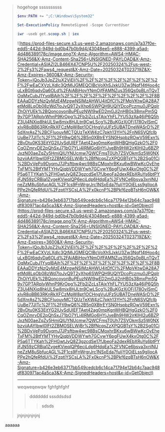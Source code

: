 

> hogehoge
> ssssssssss
> 
> ```powershell
> $env:PATH += ";C:\Windows\System32"
> 
> Set-ExecutionPolicy RemoteSigned -Scope CurrentUser
> 
> iwr -useb get.scoop.sh | iex
> ```
> 
> 
> ![https://prod-files-secure.s3.us-west-2.amazonaws.com/a7a37f0e-edd5-442d-949d-bd0b47b0b9d4/43048ee5-e888-4399-a5ad-4d486389178c/image.png?X-Amz-Algorithm=AWS4-HMAC-SHA256&X-Amz-Content-Sha256=UNSIGNED-PAYLOAD&X-Amz-Credential=ASIAZI2LB466X47CNP5U%2F20250324%2Fus-west-2%2Fs3%2Faws4_request&X-Amz-Date=20250324T023719Z&X-Amz-Expires=3600&X-Amz-Security-Token=IQoJb3JpZ2luX2VjEIj%2F%2F%2F%2F%2F%2F%2F%2F%2F%2FwEaCXVzLXdlc3QtMiJGMEQCIBcVoXhSJxkU3Zw3Nqf14tHoo4cuLxBGt6qdvDa6OLd%2FAiABiHovYNmOjfFAMNZus356Qs0pBLnTQvTOqMxCubJ1YyqIBAjh%2F%2F%2F%2F%2F%2F%2F%2F%2F%2F8BEAAaDDYzNzQyMzE4MzgwNSIMzAHWU4itDfCl%2FMpVKtwDA28A7etMd8LqOb08zWd7IoJvQ9T2yXhp6SWPQH9UQlYDcoPczmu0JPQqIrZhOjYUEk%2BQoncoyonBuPEuzNWl9wED2mGJj2nHB0s38mxPm5Q9y7GPTARpIyWhnP9KrOpg%2Fb2jZcLsTAixYhFL7YU53zXa46iP6Q5hZ3Uj4NXiq8hkULSw8mjx8HJLtn9CwLScg%2BuKGzXjOFj178OvISmCxIvR8oBB63RKnRkXFCzMpW8pt1OCHngVuUFz5UBATDneWASrD%2F5dXnrAsZ%2BCFIuouvMCTQUzTeXW4zC7pkh13YH%2FnN6SVQfcIbUuBe77JITc%2F1%2Ftl9wQ6%2B5n0XBtrEYSN0HspbzROwV59Exn%2BvDtu0KS3EitYG2IUySdUIEFTAet42ag0mpKgnWHBQHgGzkO%2F0CqOZmrvDE2pQhSxJ71bO7YLi4IRMGo6HYjJyeBh9HW2irKIHI2u6BZPJxzN00aeZqZy5HmiQIUYNUcmw7QWCFmsT0Uh7ZSVOkmSz5W0NXbzviiAAYIbwI0lFt2ZBMOSELWjBr%2BfNcqsZzXPQGBTsY%2B2Sg01Cj%2BDvVePo9DyqmJ7JPsftbw4wc98BsCMoxhrBKxu6wBWwKcOvEheTxFM%2BtfYMTYHvQjqbVDDWYwh7GCvwY6pgFUwX4kxOtg0C%2FP5a6TTYKah%2FHGwtJyQ8Z3gzcdSe17fJbeoFa2dexREbXRuYs6btPYjFJN59zCRBia1ZvgeKVjeqlQP6ecjLdp6HdqEa%2FVNCe6bsva3xnlNUneZzM8uSbfucAGL%2F1cs9FnWrgrJrc1NSxEda7fuIjY0OjELss9gIIocAPPe2hQfeRfdUi%2FzptIYSCsLA%2Fx0kcnP%2BPkf6zqBTsH6nOW&X-Amz-Signature=b426e3eb63717bb549cedcb6c14ca71794e12b64c7aac948df830971ac4a5ca3&X-Amz-SignedHeaders=host&x-id=GetObject](https://prod-files-secure.s3.us-west-2.amazonaws.com/a7a37f0e-edd5-442d-949d-bd0b47b0b9d4/43048ee5-e888-4399-a5ad-4d486389178c/image.png?X-Amz-Algorithm=AWS4-HMAC-SHA256&X-Amz-Content-Sha256=UNSIGNED-PAYLOAD&X-Amz-Credential=ASIAZI2LB466X47CNP5U%2F20250324%2Fus-west-2%2Fs3%2Faws4_request&X-Amz-Date=20250324T023719Z&X-Amz-Expires=3600&X-Amz-Security-Token=IQoJb3JpZ2luX2VjEIj%2F%2F%2F%2F%2F%2F%2F%2F%2F%2FwEaCXVzLXdlc3QtMiJGMEQCIBcVoXhSJxkU3Zw3Nqf14tHoo4cuLxBGt6qdvDa6OLd%2FAiABiHovYNmOjfFAMNZus356Qs0pBLnTQvTOqMxCubJ1YyqIBAjh%2F%2F%2F%2F%2F%2F%2F%2F%2F%2F8BEAAaDDYzNzQyMzE4MzgwNSIMzAHWU4itDfCl%2FMpVKtwDA28A7etMd8LqOb08zWd7IoJvQ9T2yXhp6SWPQH9UQlYDcoPczmu0JPQqIrZhOjYUEk%2BQoncoyonBuPEuzNWl9wED2mGJj2nHB0s38mxPm5Q9y7GPTARpIyWhnP9KrOpg%2Fb2jZcLsTAixYhFL7YU53zXa46iP6Q5hZ3Uj4NXiq8hkULSw8mjx8HJLtn9CwLScg%2BuKGzXjOFj178OvISmCxIvR8oBB63RKnRkXFCzMpW8pt1OCHngVuUFz5UBATDneWASrD%2F5dXnrAsZ%2BCFIuouvMCTQUzTeXW4zC7pkh13YH%2FnN6SVQfcIbUuBe77JITc%2F1%2Ftl9wQ6%2B5n0XBtrEYSN0HspbzROwV59Exn%2BvDtu0KS3EitYG2IUySdUIEFTAet42ag0mpKgnWHBQHgGzkO%2F0CqOZmrvDE2pQhSxJ71bO7YLi4IRMGo6HYjJyeBh9HW2irKIHI2u6BZPJxzN00aeZqZy5HmiQIUYNUcmw7QWCFmsT0Uh7ZSVOkmSz5W0NXbzviiAAYIbwI0lFt2ZBMOSELWjBr%2BfNcqsZzXPQGBTsY%2B2Sg01Cj%2BDvVePo9DyqmJ7JPsftbw4wc98BsCMoxhrBKxu6wBWwKcOvEheTxFM%2BtfYMTYHvQjqbVDDWYwh7GCvwY6pgFUwX4kxOtg0C%2FP5a6TTYKah%2FHGwtJyQ8Z3gzcdSe17fJbeoFa2dexREbXRuYs6btPYjFJN59zCRBia1ZvgeKVjeqlQP6ecjLdp6HdqEa%2FVNCe6bsva3xnlNUneZzM8uSbfucAGL%2F1cs9FnWrgrJrc1NSxEda7fuIjY0OjELss9gIIocAPPe2hQfeRfdUi%2FzptIYSCsLA%2Fx0kcnP%2BPkf6zqBTsH6nOW&X-Amz-Signature=b426e3eb63717bb549cedcb6c14ca71794e12b64c7aac948df830971ac4a5ca3&X-Amz-SignedHeaders=host&x-id=GetObject)
> 
> 
> ---
> 
> weqweqewqw
> fghfghfghf
> 
> > ddddddd
> > sssddsdsd
> > 
> > > sdsds
> > 
> 
> 
> jnjnjnjnjnjnj
> 


aaaaaa


